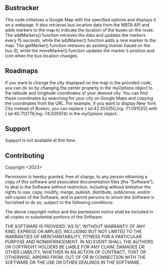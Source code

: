 ## Bustracker

This code initializes a Google Map with the specified options and displays it on a webpage. It also retrieves bus location data from the MBTA API and adds markers to the map to indicate the location of the buses on the route. The addMarkers() function retrieves the data and updates the markers every 15 seconds, while the addMarker() function adds a new marker to the map. The getMarker() function retrieves an existing marker based on the bus ID, while the moveMarker() function updates the marker's position and icon when the bus location changes.


## Roadmaps

If you want to change the city displayed on the map in the provided code, you can do so by changing the center property in the myOptions object to the latitude and longitude coordinates of your desired city. You can find these coordinates by searching for your city on Google Maps and copying the coordinates from the URL. For example, if you want to display New York City instead of Boston, you can replace { lat:42.353350,lng:-71.091525} with { lat:40.712776,lng:-74.005974} in the myOptions object.

## Support

Support is not available at this time. 

## Contributing

Copyright <2023> <Alice McElyea>

Permission is hereby granted, free of charge, to any person obtaining a copy of this software and associated documentation files (the “Software”), to deal in the Software without restriction, including without limitation the rights to use, copy, modify, merge, publish, distribute, sublicense, and/or sell copies of the Software, and to permit persons to whom the Software is furnished to do so, subject to the following conditions:

The above copyright notice and this permission notice shall be included in all copies or substantial portions of the Software.

THE SOFTWARE IS PROVIDED “AS IS”, WITHOUT WARRANTY OF ANY KIND, EXPRESS OR IMPLIED, INCLUDING BUT NOT LIMITED TO THE WARRANTIES OF MERCHANTABILITY, FITNESS FOR A PARTICULAR PURPOSE AND NONINFRINGEMENT. IN NO EVENT SHALL THE AUTHORS OR COPYRIGHT HOLDERS BE LIABLE FOR ANY CLAIM, DAMAGES OR OTHER LIABILITY, WHETHER IN AN ACTION OF CONTRACT, TORT OR OTHERWISE, ARISING FROM, OUT OF OR IN CONNECTION WITH THE SOFTWARE OR THE USE OR OTHER DEALINGS IN THE SOFTWARE.

